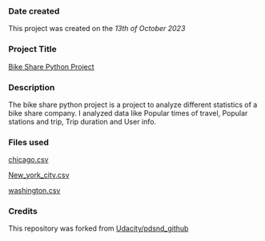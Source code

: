 ### Date created
This project was created on the _13th of October 2023_

### Project Title

[Bike Share Python Project](https://github.com/Godwin-Rukki/pdsnd_github/blob/master/project/bikeshareproject.py)

### Description
The bike share python project is a project to analyze different statistics of a bike share company. I analyzed data like Popular times of travel, Popular stations and trip, Trip duration and User info.

### Files used

[chicago.csv](https://video.udacity-data.com/topher/2021/May/6094a7cc_all-project-files/all-project-files.zip)

[New_york_city.csv](https://video.udacity-data.com/topher/2021/May/6094a7cc_all-project-files/all-project-files.zip)

[washington.csv](https://video.udacity-data.com/topher/2021/May/6094a7cc_all-project-files/all-project-files.zip)

### Credits
This repository was forked from [Udacity/pdsnd_github](https://github.com/udacity/pdsnd_github)



